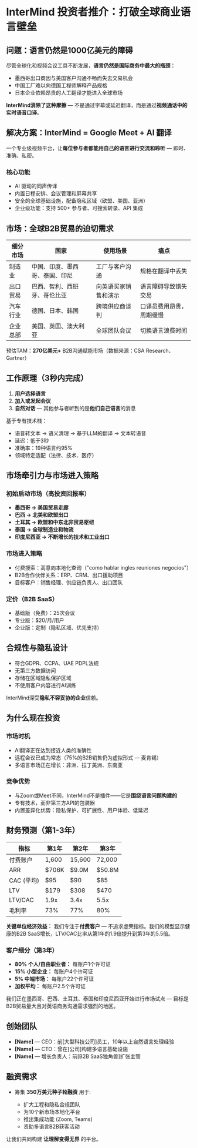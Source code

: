 # InterMind 投资者推介：打破全球商业语言壁垒 <Badge type="success" text="updated" />

## 问题：语言仍然是1000亿美元的障碍

尽管全球化和视频会议工具不断发展，**语言仍然是国际商务中最大的瓶颈**：

- 墨西哥出口商因与美国客户沟通不畅而失去交易机会
- 中国工厂难以向德国工程师解释产品规格
- 日本企业依赖昂贵的人工翻译才能进入全球市场

**InterMind消除了这种摩擦** — 不是通过字幕或延迟翻译，而是通过**视频通话中的实时语音口译**。

## 解决方案：InterMind = Google Meet + AI 翻译

一个专业级视频平台，让**每位参与者都能用自己的语言进行交流和聆听** — 即时、准确、私密。

### 核心功能

- AI 驱动的同声传译
- 内置日程安排、会议管理和屏幕共享
- 安全的全球基础设施，配备隐私区域（欧盟、美国、亚洲）
- 企业级功能：支持 500+ 参与者、可搜索转录、API 集成

## 市场：全球B2B贸易的迫切需求

| 细分市场        | 国家          | 使用场景                                 | 痛点                          |
| -------------- | ------------------ | ---------------------------------------- | ----------------------------------- |
| 制造业  | 中国、印度、墨西哥、泰国、印尼 | 工厂与客户沟通          | 规格在翻译中丢失           |
| 出口贸易        | 巴西、智利、西班牙、哥伦比亚     | 向英语买家销售和演示 | 语言障碍导致错失交易     |
| 汽车行业     | 德国、日本、韩国         | 跨境供应商谈判     | 口译员费用昂贵，周期缓慢 |
| 企业总部 | 美国、英国、澳大利亚         | 全球团队会议                     | 切换语言浪费时间       |

预估TAM：**270亿美元+** B2B沟通赋能市场（数据来源：CSA Research、Gartner）

## 工作原理（3秒内完成）

1. **用户选择语言**
2. **加入或发起会议**
3. **自然对话** — 其他参与者听到的是**他们自己语言**的消息

基于专有技术栈：

- 语音转文本 → 语义清理 → 基于LLM的翻译 → 文本转语音
- 延迟：低于3秒
- 准确率：19种语言约95%
- 领域特定适配（法律、技术、医疗）

## 市场牵引力与市场进入策略

### 初始启动市场（高投资回报率）

- **墨西哥 → 美国贸易走廊**
- **巴西 → 北美和欧盟出口**
- **土耳其 → 欧盟和中东北非贸易枢纽**
- **泰国 → 全球制造业和物流**
- **印度尼西亚 → 不断增长的技术和工业出口**

### 市场进入策略

- 付费搜索：高意向本地化查询（"como hablar ingles reuniones negocios"）
- B2B合作伙伴关系：ERP、CRM、出口援助项目
- 目标客户：销售经理、供应链负责人、出口团队

### 定价（B2B SaaS）

- 基础版（免费）：25次会议
- 专业版：$20/月/用户
- 企业版：定制（隐私区域、优先支持）

## 合规性与隐私设计

- 符合GDPR、CCPA、UAE PDPL法规
- 无第三方数据访问
- 存储在区域隐私保护区域
- 不使用客户内容进行AI训练

InterMind深受**隐私不容妥协的企业**信赖。

## 为什么现在投资

### 市场时机

- AI翻译正在达到接近人类的准确性
- 远程会议已成为常态（75%的B2B销售仍为虚拟形式 — 麦肯锡）
- 多语言市场正在增长：非洲、拉丁美洲、东南亚

### 竞争优势

- 与Zoom或Meet不同，InterMind不是插件——它是**围绕语言问题构建的**
- 专有技术，而非第三方API的包装器
- 内置差异化优势：隐私保护、可扩展性、用户体验、低延迟

## 财务预测（第1-3年）

| 指标          | 第1年 | 第2年 | 第3年 |
| --------------- | ------ | ------ | ------ |
| 付费账户 | 1,600  | 15,600 | 72,000 |
| ARR             | $706K  | $9.0M  | $50.8M |
| CAC (平均)       | $95    | $90    | $85    |
| LTV             | $179   | $308   | $470   |
| LTV/CAC         | 1.9x   | 3.4x   | 5.5x   |
| 毛利率    | 73%    | 77%    | 80%    |

**关键单位经济效益：** 我们专注于**付费客户** — 不追求虚荣指标。我们的模型显示健康的B2B SaaS增长，LTV/CAC比率从第1年的1.9倍提升到第3年的5.5倍。

### 客户细分（第3年）

- **80% 个人/自由职业者：** 每账户1个许可证
- **15% 小型企业：** 每账户4个许可证
- **5% 中端市场：** 每账户22个许可证
- **加权平均：** 每账户2.5个许可证

我们正在墨西哥、巴西、土耳其、泰国和印度尼西亚开始进行市场试点 — 目标是B2B贸易量大且对英语商务沟通需求强烈的地区。

## 创始团队

- **[Name]** — CEO：前[大型科技公司]员工，10年以上自然语言处理经验
- **[Name]** — CTO：曾在[公司]构建多语言基础设施
- **[Name]** — 增长负责人：前[B2B SaaS独角兽]扩张主管

## 融资需求

- 筹集 **350万美元种子轮融资** 用于:

  - 扩大工程和隐私合规团队
  - 为10个新市场本地化平台
  - 推出集成功能 (Zoom, Teams)
  - 资助多语言B2B获客活动

让我们共同构建 **让理解变得无界** 的平台。